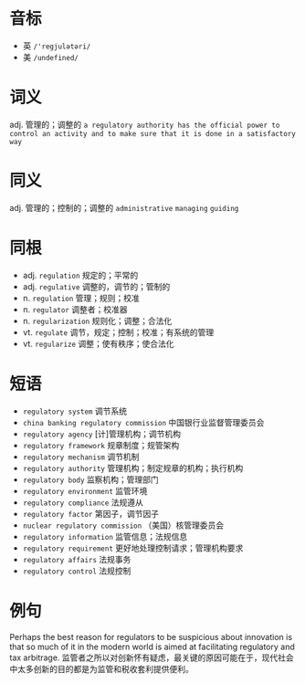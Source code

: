 # 音标

- 英 `/'regjulətəri/`
- 美 `/undefined/`

# 词义

adj. 管理的；调整的
`a regulatory authority has the official power to control an activity and to make sure that it is done in a satisfactory way`

# 同义

adj. 管理的；控制的；调整的
`administrative` `managing` `guiding`

# 同根

- adj. `regulation` 规定的；平常的
- adj. `regulative` 调整的，调节的；管制的
- n. `regulation` 管理；规则；校准
- n. `regulator` 调整者；校准器
- n. `regularization` 规则化；调整；合法化
- vt. `regulate` 调节，规定；控制；校准；有系统的管理
- vt. `regularize` 调整；使有秩序；使合法化

# 短语

- `regulatory system` 调节系统
- `china banking regulatory commission` 中国银行业监督管理委员会
- `regulatory agency` [计]管理机构；调节机构
- `regulatory framework` 规章制度；规管架构
- `regulatory mechanism` 调节机制
- `regulatory authority` 管理机构；制定规章的机构；执行机构
- `regulatory body` 监察机构；管理部门
- `regulatory environment` 监管环境
- `regulatory compliance` 法规遵从
- `regulatory factor` 第因子，调节因子
- `nuclear regulatory commission` （美国）核管理委员会
- `regulatory information` 监管信息；法规信息
- `regulatory requirement` 更好地处理控制请求；管理机构要求
- `regulatory affairs` 法规事务
- `regulatory control` 法规控制

# 例句

Perhaps the best reason for regulators to be suspicious about innovation is that so much of it in the modern world is aimed at facilitating regulatory and tax arbitrage.
监管者之所以对创新怀有疑虑，最关键的原因可能在于，现代社会中太多创新的目的都是为监管和税收套利提供便利。


